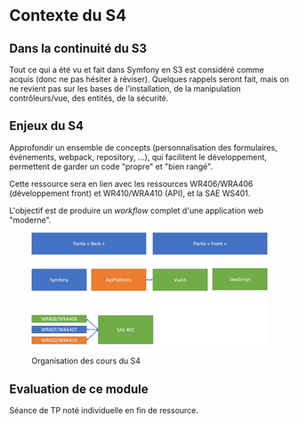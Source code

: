 # Contexte du S4

## Dans la continuité du S3

Tout ce qui a été vu et fait dans Symfony en S3 est considéré comme acquis (donc ne pas hésiter à réviser). Quelques rappels seront fait, mais on ne revient pas sur les bases de l'installation, de la manipulation contrôleurs/vue, des entités, de la sécurité.

## Enjeux du S4

Approfondir un ensemble de concepts (personnalisation des formulaires, événements, webpack, repository, ...), qui facilitent le développement, permettent de garder un code "propre" et "bien rangé".

Cette ressource sera en lien avec les ressources WR406/WRA406 (développement front) et WR410/WRA410 (API), et la SAE WS401.

L'objectif est de produire un _workflow_ complet d'une application web "moderne".

<figure><img src="../.gitbook/assets/schema-S4 (2).png" alt=""><figcaption><p>Organisation des cours du S4</p></figcaption></figure>

## Evaluation de ce module

Séance de TP noté individuelle en fin de ressource.
